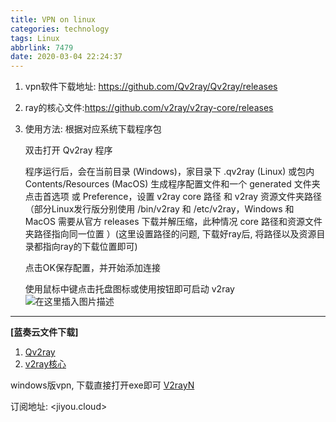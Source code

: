 ```yaml
---
title: VPN on linux
categories: technology
tags: Linux
abbrlink: 7479
date: 2020-03-04 22:24:37
---
```

1. vpn软件下载地址: <https://github.com/Qv2ray/Qv2ray/releases>
2. ray的核心文件:<https://github.com/v2ray/v2ray-core/releases>
3. 使用方法:
根据对应系统下载程序包

	双击打开 Qv2ray 程序

	程序运行后，会在当前目录 (Windows)，家目录下 .qv2ray (Linux) 或包内 Contents/Resources (MacOS) 生成程序配置文件和一个 generated 文件夹
点击首选项 或 Preference，设置 v2ray core 路径 和 v2ray 资源文件夹路径 （部分Linux发行版分别使用 /bin/v2ray 和 /etc/v2ray，Windows 和 MacOS 需要从官方 releases 下载并解压缩，此种情况 core 路径和资源文件夹路径指向同一位置 ）(这里设置路径的问题, 下载好ray后, 将路径以及资源目录都指向ray的下载位置即可)

	点击OK保存配置，并开始添加连接

	使用鼠标中键点击托盘图标或使用按钮即可启动 v2ray
	![在这里插入图片描述](https://img-blog.csdnimg.cn/20200227144838584.png)

---
**[蓝奏云文件下载]**
1. [Qv2ray](https://www.lanzous.com/i9q94sb)
2. [v2ray核心](https://www.lanzous.com/i9q93jg)

windows版vpn, 下载直接打开exe即可
[V2rayN](https://www.lanzous.com/i9q97lc)

订阅地址: <jiyou.cloud>
